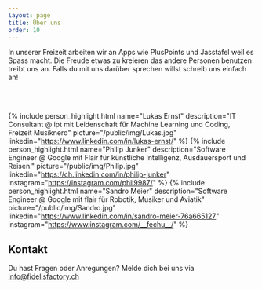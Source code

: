```yaml
---
layout: page
title: Über uns
order: 10
---
```


In unserer Freizeit arbeiten wir an Apps wie PlusPoints und Jasstafel weil es Spass macht. Die Freude etwas zu kreieren 
das andere Personen benutzen treibt uns an. Falls du mit uns darüber sprechen willst schreib uns einfach an!

<br/>
<br/>

{% include person_highlight.html 
    name="Lukas Ernst" 
    description="IT Consultant @ ipt mit Leidenschaft für Machine Learning und Coding, Freizeit Musiknerd"
    picture="/public/img/Lukas.jpg"
    linkedin="https://www.linkedin.com/in/lukas-ernst/"
    %}
{% include person_highlight.html 
    name="Philip Junker" 
    description="Software Engineer @ Google mit Flair für künstliche Intelligenz, Ausdauersport und Reisen."
    picture="/public/img/Philip.jpg"
    linkedin="https://ch.linkedin.com/in/philip-junker"
    instagram="https://instagram.com/phil9987/"
    %}
{% include person_highlight.html 
    name="Sandro Meier" 
    description="Software Engineer @ Google mit flair für Robotik, Musiker und Aviatik"
    picture="/public/img/Sandro.jpg"
    linkedin="https://www.linkedin.com/in/sandro-meier-76a665127"
    instagram="https://www.instagram.com/__fechu__/"
    %}

## Kontakt

Du hast Fragen oder Anregungen? Melde dich bei uns via <a href="mailto:info@fidelisfactory.ch">info@fidelisfactory.ch</a>
